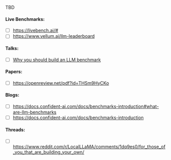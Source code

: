 TBD

#### Live Benchmarks:
- [ ] https://livebench.ai/#
- [ ] https://www.vellum.ai/llm-leaderboard
#### Talks:
- [ ] [Why you should build an LLM benchmark](https://www.youtube.com/watch?v=DeIUJRd48fI)
#### Papers:
- [ ] https://openreview.net/pdf?id=THSm9HyCKo

#### Blogs:
- [ ] https://docs.confident-ai.com/docs/benchmarks-introduction#what-are-llm-benchmarks
- [ ] https://docs.confident-ai.com/docs/benchmarks-introduction
#### Threads:
- [ ] https://www.reddit.com/r/LocalLLaMA/comments/1dq9es0/for_those_of_you_that_are_building_your_own/